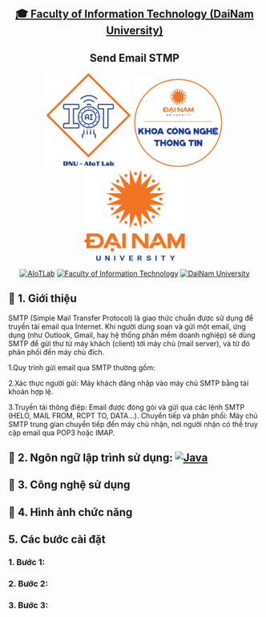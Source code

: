 <h2 align="center">
    <a href="https://dainam.edu.vn/vi/khoa-cong-nghe-thong-tin">
    🎓 Faculty of Information Technology (DaiNam University)
    </a>
</h2>
<h2 align="center">
   Send Email STMP
</h2>
<div align="center">
    <p align="center">
        <img src="docs/aiotlab_logo.png" alt="AIoTLab Logo" width="170"/>
        <img src="docs/fitdnu_logo.png" alt="AIoTLab Logo" width="180"/>
        <img src="docs/dnu_logo.png" alt="DaiNam University Logo" width="200"/>
    </p>

[![AIoTLab](https://img.shields.io/badge/AIoTLab-green?style=for-the-badge)](https://www.facebook.com/DNUAIoTLab)
[![Faculty of Information Technology](https://img.shields.io/badge/Faculty%20of%20Information%20Technology-blue?style=for-the-badge)](https://dainam.edu.vn/vi/khoa-cong-nghe-thong-tin)
[![DaiNam University](https://img.shields.io/badge/DaiNam%20University-orange?style=for-the-badge)](https://dainam.edu.vn)

</div>

## 📖 1. Giới thiệu
SMTP (Simple Mail Transfer Protocol) là giao thức chuẩn được sử dụng để truyền tải email qua Internet. Khi người dùng soạn và gửi một email, ứng dụng (như Outlook, Gmail, hay hệ thống phần mềm doanh nghiệp) sẽ dùng SMTP để gửi thư từ máy khách (client) tới máy chủ (mail server), và từ đó phân phối đến máy chủ đích.

1.Quy trình gửi email qua SMTP thường gồm:

2.Xác thực người gửi: Máy khách đăng nhập vào máy chủ SMTP bằng tài khoản hợp lệ.

3.Truyền tải thông điệp: Email được đóng gói và gửi qua các lệnh SMTP (HELO, MAIL FROM, RCPT TO, DATA...).
Chuyển tiếp và phân phối: Máy chủ SMTP trung gian chuyển tiếp đến máy chủ nhận, nơi người nhận có thể truy cập email qua POP3 hoặc IMAP.
## 🔧 2. Ngôn ngữ lập trình sử dụng: [![Java](https://img.shields.io/badge/Java-007396?style=for-the-badge&logo=java&logoColor=white)](https://www.java.com/)

## 🚀 3. Công nghệ sử dụng

## 📝 4. Hình ảnh chức năng

## 5. Các bước cài đặt
### 1. Bước 1:
### 2. Bước 2:
### 3. Bước 3:

